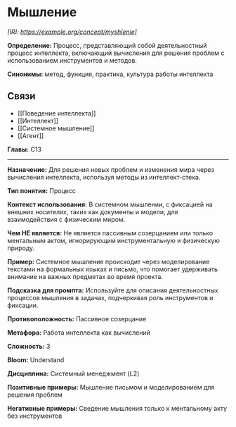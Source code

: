 # Мышление

_[IRI: https://example.org/concept/myshlenie]_

**Определение:** Процесс, представляющий собой деятельностный процесс интеллекта, включающий вычисления для решения проблем с использованием инструментов и методов.

**Синонимы:** метод, функция, практика, культура работы интеллекта

## Связи

- [[Поведение интеллекта]]
- [[Интеллект]]
- [[Системное мышление]]
- [[Агент]]

**Главы:** C13

---

**Назначение:** Для решения новых проблем и изменения мира через вычисления интеллекта, используя методы из интеллект-стека.

**Тип понятия:** Процесс

**Контекст использования:** В системном мышлении, с фиксацией на внешних носителях, таких как документы и модели, для взаимодействия с физическим миром.

**Чем НЕ является:** Не является пассивным созерцанием или только ментальным актом, игнорирующим инструментальную и физическую природу.

**Пример:** Системное мышление происходит через моделирование текстами на формальных языках и письмо, что помогает удерживать внимание на важных предметах во время проекта.

**Подсказка для промпта:** Используйте для описания деятельностных процессов мышления в задачах, подчеркивая роль инструментов и фиксации.

**Противоположность:** Пассивное созерцание

**Метафора:** Работа интеллекта как вычислений

**Сложность:** 3

**Bloom:** Understand

**Дисциплина:** Системный менеджмент (L2)

**Позитивные примеры:** Мышление письмом и моделированием для решения проблем

**Негативные примеры:** Сведение мышления только к ментальному акту без инструментов 